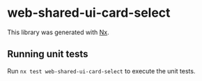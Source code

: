 # web-shared-ui-card-select

This library was generated with [Nx](https://nx.dev).

## Running unit tests

Run `nx test web-shared-ui-card-select` to execute the unit tests.
